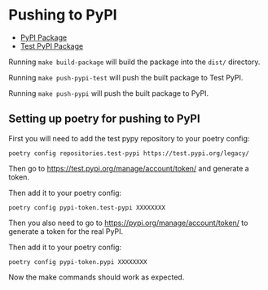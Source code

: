 # Pushing to PyPI

- [PyPI Package](https://pypi.org/project/django-workflow-engine/)
- [Test PyPI Package](https://test.pypi.org/project/django-workflow-engine/)

Running `make build-package` will build the package into the `dist/` directory.

Running `make push-pypi-test` will push the built package to Test PyPI.

Running `make push-pypi` will push the built package to PyPI.

## Setting up poetry for pushing to PyPI

First you will need to add the test pypy repository to your poetry config:

```
poetry config repositories.test-pypi https://test.pypi.org/legacy/
```

Then go to https://test.pypi.org/manage/account/token/ and generate a token.

Then add it to your poetry config:

```
poetry config pypi-token.test-pypi XXXXXXXX
```

Then you also need to go to https://pypi.org/manage/account/token/ to generate a token for the real PyPI.

Then add it to your poetry config:

```
poetry config pypi-token.pypi XXXXXXXX
```

Now the make commands should work as expected.
